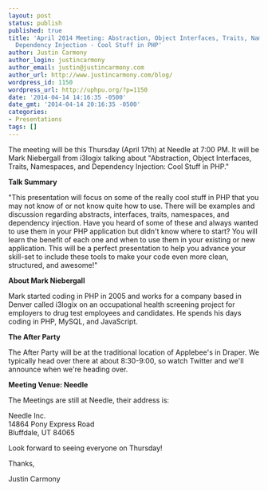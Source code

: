 ```yaml
---
layout: post
status: publish
published: true
title: 'April 2014 Meeting: Abstraction, Object Interfaces, Traits, Namespaces, and
  Dependency Injection - Cool Stuff in PHP'
author: Justin Carmony
author_login: justincarmony
author_email: justin@justincarmony.com
author_url: http://www.justincarmony.com/blog/
wordpress_id: 1150
wordpress_url: http://uphpu.org/?p=1150
date: '2014-04-14 14:16:35 -0500'
date_gmt: '2014-04-14 20:16:35 -0500'
categories:
- Presentations
tags: []
---
```

<p>The meeting will be this Thursday (April 17th) at Needle at 7:00 PM. It will be Mark Niebergall from i3logix talking about "Abstraction, Object Interfaces, Traits, Namespaces, and Dependency Injection: Cool Stuff in PHP."</p>
<p><strong>Talk Summary</strong></p>
<p>"This presentation will focus on some of the really cool stuff in PHP that you may not know of or not know quite how to use. There will be examples and discussion regarding abstracts, interfaces, traits, namespaces, and dependency injection. Have you heard of some of these and always wanted to use them in your PHP application but didn't know where to start? You will learn the benefit of each one and when to use them in your existing or new application. This will be a perfect presentation to help you advance your skill-set to include these tools to make your code even more clean, structured, and awesome!"</p>
<p><strong>About Mark Niebergall</strong></p>
<p>Mark started coding in PHP in 2005 and works for a company based in Denver called i3logix on an occupational health screening project for employers to drug test employees and candidates. He spends his days coding in PHP, MySQL, and JavaScript.</p>
<p><strong>The After Party</strong></p>
<p>The After Party will be at the traditional location of Applebee's in Draper. We typically head over there at about 8:30-9:00, so watch Twitter and we'll announce when we're heading over.</p>
<p><strong>Meeting Venue: Needle</strong></p>
<p>The Meetings are still at Needle, their address is: </p>
<p>Needle Inc.<br />
14864 Pony Express Road<br />
Bluffdale, UT 84065</p>
<p>Look forward to seeing everyone on Thursday!</p>
<p>Thanks,</p>
<p>Justin Carmony</p>
